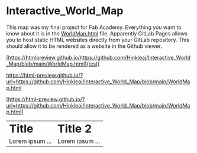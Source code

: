# Interactive_World_Map
This map was my final project for Fab Academy. Everything you want to know about it is in the [WorldMap.html](WorldMap.html) file. Apparently GitLab Pages allows you to host static HTML websites directly from your GitLab repository. This should allow it to be rendered as a website in the Github viewer.

[https://htmlpreview.github.io/https://github.com/Hinkleaj/Interactive_World_Map/blob/main/WorldMap.html](test)

https://html-preview.github.io/?url=https://github.com/Hinkleaj/Interactive_World_Map/blob/main/WorldMap.html

[https://html-preview.github.io/?url=https://github.com/Hinkleaj/Interactive_World_Map/blob/main/WorldMap.html]


<table border="0">
 <tr>
    <td><b style="font-size:30px">Title</b></td>
    <td><b style="font-size:30px">Title 2</b></td>
 </tr>
 <tr>
    <td>Lorem ipsum ...</td>
    <td>Lorem ipsum ...</td>
 </tr>
</table>